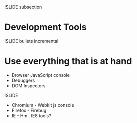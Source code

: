 !SLIDE subsection

# Development Tools #

!SLIDE bullets incremental
# Use everything that is at hand #
* Browser JavaScript console
* Debuggers
* DOM Inspectors

!SLIDE
* Chromium - Webkit js console
* Firefox  - Firebug
* IE       - Hm.. IE8 tools?
